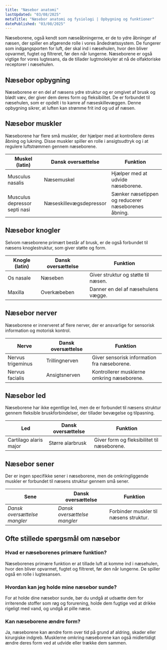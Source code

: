 ```yaml
---
title: "Næsebor anatomi"
lastUpdated: "03/08/2025"
metaTitle: "Næsebor anatomi og fysiologi | Opbygning og funktioner"
datePublished: "03/08/2025"
---
```


Næseborene, også kendt som næseåbningerne, er de to ydre åbninger af næsen, der spiller en afgørende rolle i vores åndedrætssystem. De fungerer som indgangsporten for luft, der skal ind i næsehulen, hvor den bliver opvarmet, fugtet og filtreret, før den når lungerne. Næseborene er også vigtige for vores lugtesans, da de tillader lugtmolekyler at nå de olfaktoriske receptorer i næsehulen.

## Næsebor opbygning

Næseborene er en del af næsens ydre struktur og er omgivet af brusk og blødt væv, der giver dem deres form og fleksibilitet. De er forbundet til næsehulen, som er opdelt i to kamre af næseskillevæggen. Denne opbygning sikrer, at luften kan strømme frit ind og ud af næsen.

## Næsebor muskler

Næseborene har flere små muskler, der hjælper med at kontrollere deres åbning og lukning. Disse muskler spiller en rolle i ansigtsudtryk og i at regulere luftstrømmen gennem næseborene.

| Muskel (latin) | Dansk oversættelse | Funktion |
|----------------|---------------------|----------|
| Musculus nasalis | Næsemuskel | Hjælper med at udvide næseborene. |
| Musculus depressor septi nasi | Næseskillevægsdepressor | Sænker næsetippen og reducerer næseborenes åbning. |

## Næsebor knogler

Selvom næseborene primært består af brusk, er de også forbundet til næsens knoglestruktur, som giver støtte og form.

| Knogle (latin) | Dansk oversættelse | Funktion |
|----------------|---------------------|----------|
| Os nasale | Næseben | Giver struktur og støtte til næsen. |
| Maxilla | Overkæbeben | Danner en del af næsehulens vægge. |

## Næsebor nerver

Næseborene er innerveret af flere nerver, der er ansvarlige for sensorisk information og motorisk kontrol.

| Nerve | Dansk oversættelse | Funktion |
|-------|---------------------|----------|
| Nervus trigeminus | Trillingnerven | Giver sensorisk information fra næseborene. |
| Nervus facialis | Ansigtsnerven | Kontrollerer musklerne omkring næseborene. |

## Næsebor led

Næseborene har ikke egentlige led, men de er forbundet til næsens struktur gennem fleksible bruskforbindelser, der tillader bevægelse og tilpasning.

| Led | Dansk oversættelse | Funktion |
|-----|---------------------|----------|
| Cartilago alaris major | Større alarbrusk | Giver form og fleksibilitet til næseborene. |

## Næsebor sener

Der er ingen specifikke sener i næseborene, men de omkringliggende muskler er forbundet til næsens struktur gennem små sener.

| Sene | Dansk oversættelse | Funktion |
|------|---------------------|----------|
| _Dansk oversættelse mangler_ | _Dansk oversættelse mangler_ | Forbinder muskler til næsens struktur. |

## Ofte stillede spørgsmål om næsebor

### Hvad er næseborenes primære funktion?

Næseborenes primære funktion er at tillade luft at komme ind i næsehulen, hvor den bliver opvarmet, fugtet og filtreret, før den når lungerne. De spiller også en rolle i lugtesansen.

### Hvordan kan jeg holde mine næsebor sunde?

For at holde dine næsebor sunde, bør du undgå at udsætte dem for irriterende stoffer som røg og forurening, holde dem fugtige ved at drikke rigeligt med vand, og undgå at pille næse.

### Kan næseborene ændre form?

Ja, næseborene kan ændre form over tid på grund af aldring, skader eller kirurgiske indgreb. Musklerne omkring næseborene kan også midlertidigt ændre deres form ved at udvide eller trække dem sammen.